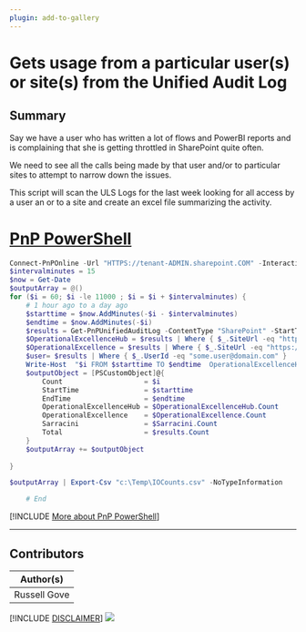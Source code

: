 ```yaml
---
plugin: add-to-gallery
---
```


# Gets usage from a particular user(s) or site(s) from the Unified Audit Log

## Summary

Say we have a user who has written a lot of flows and PowerBI reports and is complaining that she is getting throttled in SharePoint quite often.

We need to see all the calls being made by that user and/or to particular sites to attempt to narrow down the issues.

This script will scan the ULS Logs for the last week looking for all access by a user an or to a site and create an excel file summarizing the activity.

# [PnP PowerShell](#tab/pnpps)

```powershell
Connect-PnPOnline -Url "HTTPS://tenant-ADMIN.sharepoint.COM" -Interactive
$intervalminutes = 15 
$now = Get-Date
$outputArray = @()
for ($i = 60; $i -le 11000 ; $i = $i + $intervalminutes) {
    # 1 hour ago to a day ago
    $starttime = $now.AddMinutes(-$i - $intervalminutes)
    $endtime = $now.AddMinutes(-$i)
    $results = Get-PnPUnifiedAuditLog -ContentType "SharePoint" -StartTime $starttime -EndTime $endtime
    $OperationalExcellenceHub = $results | Where { $_.SiteUrl -eq "https://tenant.sharepoint.com/sites/OperationalExcellenceHub/" }
    $OperationalExcellence = $results | Where { $_.SiteUrl -eq "https://tenant.sharepoint.com/sites/OperationalExcellence/" }
    $user= $results | Where { $_.UserId -eq "some.user@domain.com" }
    Write-Host  "$i FROM $starttime TO $endtime  OperationalExcellenceHub:$($OperationalExcellenceHub.Count) OperationalExcellence:$($OperationalExcellence.Count) RobS:$($Sarracini.Count) TOTAL:$($results.Count)"
    $outputObject = [PSCustomObject]@{
        Count                    = $i
        StartTime                = $starttime
        EndTime                  = $endtime
        OperationalExcellenceHub = $OperationalExcellenceHub.Count
        OperationalExcellence    = $OperationalExcellence.Count
        Sarracini                = $Sarracini.Count
        Total                    = $results.Count
    }
    $outputArray += $outputObject
    
}

$outputArray | Export-Csv "c:\Temp\IOCounts.csv" -NoTypeInformation

    # End

```
[!INCLUDE [More about PnP PowerShell](../../docfx/includes/MORE-PNPPS.md)]
***

## Contributors

| Author(s) |
|-----------|
| Russell Gove |

[!INCLUDE [DISCLAIMER](../../docfx/includes/DISCLAIMER.md)]
<img src="https://pnptelemetry.azurewebsites.net/script-samples/scripts/spo-get-usage-from-audit-logs" aria-hidden="true" />

